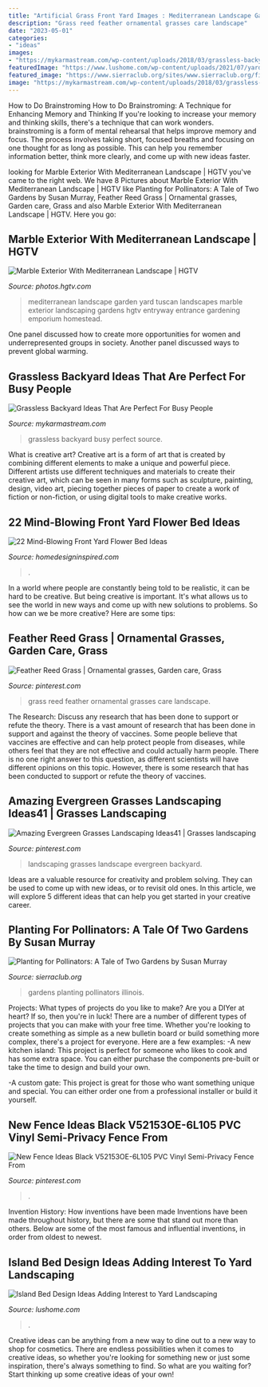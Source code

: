 ```yaml
---
title: "Artificial Grass Front Yard Images : Mediterranean Landscape Garden Yard Tuscan Landscapes Marble Exterior Landscaping Gardens Hgtv Entryway Entrance Gardening Emporium Homestead"
description: "Grass reed feather ornamental grasses care landscape"
date: "2023-05-01"
categories:
- "ideas"
images:
- "https://mykarmastream.com/wp-content/uploads/2018/03/grassless-backyard-7-.jpg"
featuredImage: "https://www.lushome.com/wp-content/uploads/2021/07/yard-landscaping-island-bed-design-ideas-47.jpg"
featured_image: "https://www.sierraclub.org/sites/www.sierraclub.org/files/sce-uploads/blogs/636618973422593591-Karen-Johnsonyard.jpg"
image: "https://mykarmastream.com/wp-content/uploads/2018/03/grassless-backyard-7-.jpg"
---
```



How to Do Brainstroming
How to Do Brainstroming: A Technique for Enhancing Memory and Thinking
If you're looking to increase your memory and thinking skills, there's a technique that can work wonders. brainstroming is a form of mental rehearsal that helps improve memory and focus. The process involves taking short, focused breaths and focusing on one thought for as long as possible. This can help you remember information better, think more clearly, and come up with new ideas faster.

	

		
looking for Marble Exterior With Mediterranean Landscape | HGTV you've came to the right web. We have 8 Pictures about Marble Exterior With Mediterranean Landscape | HGTV like Planting for Pollinators: A Tale of Two Gardens by Susan Murray, Feather Reed Grass | Ornamental grasses, Garden care, Grass and also Marble Exterior With Mediterranean Landscape | HGTV. Here you go:
		
    
## Marble Exterior With Mediterranean Landscape | HGTV

<img loading=lazy src="https://hgtvhome.sndimg.com/content/dam/images/hgtv/fullset/2010/3/17/1/DP_Jeff_Allen-mediterranean-entryway_s3x4.jpg.rend.hgtvcom.966.1288.suffix/1400951744652.jpeg" onerror="this.onerror=null;this.src='https://tse1.mm.bing.net/th?id=OIP.pGlesMR-GFVAEIgGRcMbdgHaJ4&amp;pid=15.1';" alt="Marble Exterior With Mediterranean Landscape | HGTV">

_Source: photos.hgtv.com_

>mediterranean landscape garden yard tuscan landscapes marble exterior landscaping gardens hgtv entryway entrance gardening emporium homestead. 

	

One panel discussed how to create more opportunities for women and underrepresented groups in society. Another panel discussed ways to prevent global warming.

    
## Grassless Backyard Ideas That Are Perfect For Busy People

<img loading=lazy src="https://mykarmastream.com/wp-content/uploads/2018/03/grassless-backyard-7-.jpg" onerror="this.onerror=null;this.src='https://tse2.mm.bing.net/th?id=OIP.CcR-hFWxMSctf9XQH3vblQHaGY&amp;pid=15.1';" alt="Grassless Backyard Ideas That Are Perfect For Busy People">

_Source: mykarmastream.com_

>grassless backyard busy perfect source. 

	

What is creative art?
Creative art is a form of art that is created by combining different elements to make a unique and powerful piece. Different artists use different techniques and materials to create their creative art, which can be seen in many forms such as sculpture, painting, design, video art, piecing together pieces of paper to create a work of fiction or non-fiction, or using digital tools to make creative works.

    
## 22 Mind-Blowing Front Yard Flower Bed Ideas

<img loading=lazy src="https://www.homedesigninspired.com/wp-content/uploads/2020/06/front-house-flower-bed-ideas-17.jpg" onerror="this.onerror=null;this.src='https://tse1.mm.bing.net/th?id=OIP.fkdp0ZwlG180QxECqynkQQHaLG&amp;pid=15.1';" alt="22 Mind-Blowing Front Yard Flower Bed Ideas">

_Source: homedesigninspired.com_

>. 

	

In a world where people are constantly being told to be realistic, it can be hard to be creative. But being creative is important. It's what allows us to see the world in new ways and come up with new solutions to problems. So how can we be more creative? Here are some tips:

    
## Feather Reed Grass | Ornamental Grasses, Garden Care, Grass

<img loading=lazy src="https://i.pinimg.com/736x/b6/39/ad/b639ad47af1e45f722e34b65cc51e6a9--ornamental-grasses-landscaping-ideas.jpg" onerror="this.onerror=null;this.src='https://tse2.mm.bing.net/th?id=OIP.-I_KpYh94zX0uowVMStclgHaJ3&amp;pid=15.1';" alt="Feather Reed Grass | Ornamental grasses, Garden care, Grass">

_Source: pinterest.com_

>grass reed feather ornamental grasses care landscape. 

	

The Research: Discuss any research that has been done to support or refute the theory.
There is a vast amount of research that has been done in support and against the theory of vaccines. Some people believe that vaccines are effective and can help protect people from diseases, while others feel that they are not effective and could actually harm people. There is no one right answer to this question, as different scientists will have different opinions on this topic. However, there is some research that has been conducted to support or refute the theory of vaccines.

    
## Amazing Evergreen Grasses Landscaping Ideas41 | Grasses Landscaping

<img loading=lazy src="https://i.pinimg.com/736x/9b/81/98/9b819826577b3478185c51d34293f80e.jpg" onerror="this.onerror=null;this.src='https://tse3.mm.bing.net/th?id=OIP.9JxOnFYMzNEOS2ucaPLjewHaJ2&amp;pid=15.1';" alt="Amazing Evergreen Grasses Landscaping Ideas41 | Grasses landscaping">

_Source: pinterest.com_

>landscaping grasses landscape evergreen backyard. 

	

Ideas are a valuable resource for creativity and problem solving. They can be used to come up with new ideas, or to revisit old ones. In this article, we will explore 5 different ideas that can help you get started in your creative career.

    
## Planting For Pollinators: A Tale Of Two Gardens By Susan Murray

<img loading=lazy src="https://www.sierraclub.org/sites/www.sierraclub.org/files/sce-uploads/blogs/636618973422593591-Karen-Johnsonyard.jpg" onerror="this.onerror=null;this.src='https://tse3.mm.bing.net/th?id=OIP.aM4ySvrIgCSSl8k7v120FQHaD4&amp;pid=15.1';" alt="Planting for Pollinators: A Tale of Two Gardens by Susan Murray">

_Source: sierraclub.org_

>gardens planting pollinators illinois. 

	

Projects: What types of projects do you like to make?
Are you a DIYer at heart? If so, then you're in luck! There are a number of different types of projects that you can make with your free time. Whether you're looking to create something as simple as a new bulletin board or build something more complex, there's a project for everyone. Here are a few examples: 
-A new kitchen island: This project is perfect for someone who likes to cook and has some extra space. You can either purchase the components pre-built or take the time to design and build your own. 

-A custom gate: This project is great for those who want something unique and special. You can either order one from a professional installer or build it yourself.

    
## New Fence Ideas Black V52153OE-6L105 PVC Vinyl Semi-Privacy Fence From

<img loading=lazy src="https://i.pinimg.com/736x/e3/76/3e/e3763e9e0eb07c5de5ba04f5e50bf52d.jpg" onerror="this.onerror=null;this.src='https://tse4.mm.bing.net/th?id=OIP.GhSl0bOfVuiJ5SJGOtqgTAHaLI&amp;pid=15.1';" alt="New Fence Ideas Black V52153OE-6L105 PVC Vinyl Semi-Privacy Fence From">

_Source: pinterest.com_

>. 

	

Invention History: How inventions have been made
Inventions have been made throughout history, but there are some that stand out more than others. Below are some of the most famous and influential inventions, in order from oldest to newest.

    
## Island Bed Design Ideas Adding Interest To Yard Landscaping

<img loading=lazy src="https://www.lushome.com/wp-content/uploads/2021/07/yard-landscaping-island-bed-design-ideas-47.jpg" onerror="this.onerror=null;this.src='https://tse1.mm.bing.net/th?id=OIP.UjF_KSqo51nvAabvk-QVXQHaE9&amp;pid=15.1';" alt="Island Bed Design Ideas Adding Interest to Yard Landscaping">

_Source: lushome.com_

>. 

	

Creative ideas can be anything from a new way to dine out to a new way to shop for cosmetics. There are endless possibilities when it comes to creative ideas, so whether you're looking for something new or just some inspiration, there's always something to find. So what are you waiting for? Start thinking up some creative ideas of your own!

